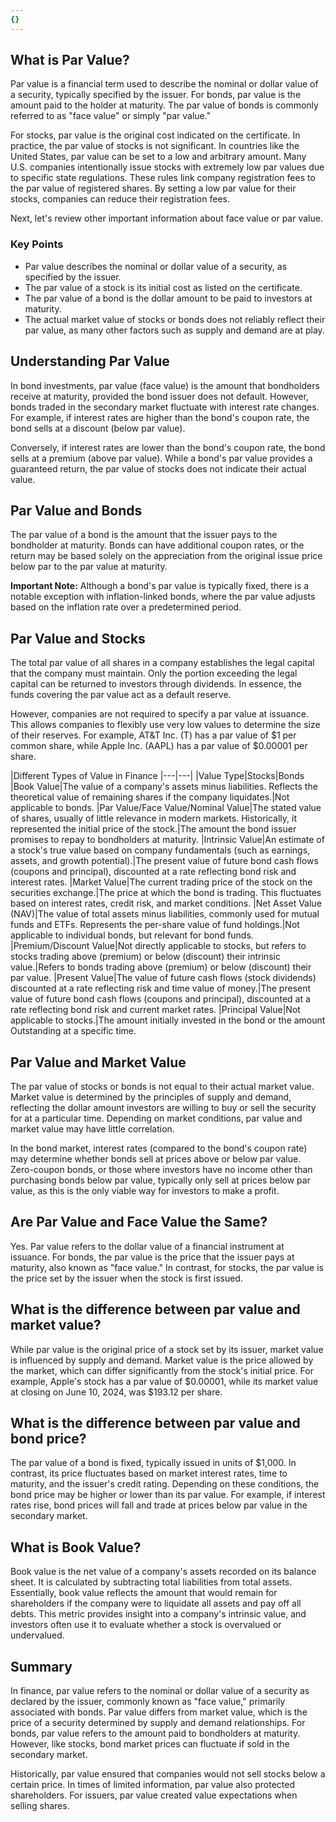 ```yaml
---
{}
---
```


## What is Par Value?

Par value is a financial term used to describe the nominal or dollar value of a security, typically specified by the issuer. For bonds, par value is the amount paid to the holder at maturity. The par value of bonds is commonly referred to as "face value" or simply "par value."

For stocks, par value is the original cost indicated on the certificate. In practice, the par value of stocks is not significant. In countries like the United States, par value can be set to a low and arbitrary amount. Many U.S. companies intentionally issue stocks with extremely low par values due to specific state regulations. These rules link company registration fees to the par value of registered shares. By setting a low par value for their stocks, companies can reduce their registration fees.

Next, let's review other important information about face value or par value.

### Key Points

- Par value describes the nominal or dollar value of a security, as specified by the issuer.
- The par value of a stock is its initial cost as listed on the certificate.
- The par value of a bond is the dollar amount to be paid to investors at maturity.
- The actual market value of stocks or bonds does not reliably reflect their par value, as many other factors such as supply and demand are at play.

## Understanding Par Value

In bond investments, par value (face value) is the amount that bondholders receive at maturity, provided the bond issuer does not default. However, bonds traded in the secondary market fluctuate with interest rate changes. For example, if interest rates are higher than the bond's coupon rate, the bond sells at a discount (below par value).

Conversely, if interest rates are lower than the bond's coupon rate, the bond sells at a premium (above par value). While a bond's par value provides a guaranteed return, the par value of stocks does not indicate their actual value.

## Par Value and Bonds

The par value of a bond is the amount that the issuer pays to the bondholder at maturity. Bonds can have additional coupon rates, or the return may be based solely on the appreciation from the original issue price below par to the par value at maturity.

**Important Note:** Although a bond's par value is typically fixed, there is a notable exception with inflation-linked bonds, where the par value adjusts based on the inflation rate over a predetermined period.

## Par Value and Stocks

The total par value of all shares in a company establishes the legal capital that the company must maintain. Only the portion exceeding the legal capital can be returned to investors through dividends. In essence, the funds covering the par value act as a default reserve.

However, companies are not required to specify a par value at issuance. This allows companies to flexibly use very low values to determine the size of their reserves. For example, AT&T Inc. (T) has a par value of $1 per common share, while Apple Inc. (AAPL) has a par value of $0.00001 per share.

|Different Types of Value in Finance
|---|---|
|Value Type|Stocks|Bonds
|Book Value|The value of a company's assets minus liabilities. Reflects the theoretical value of remaining shares if the company liquidates.|Not applicable to bonds.
|Par Value/Face Value/Nominal Value|The stated value of shares, usually of little relevance in modern markets. Historically, it represented the initial price of the stock.|The amount the bond issuer promises to repay to bondholders at maturity.
|Intrinsic Value|An estimate of a stock's true value based on company fundamentals (such as earnings, assets, and growth potential).|The present value of future bond cash flows (coupons and principal), discounted at a rate reflecting bond risk and interest rates.
|Market Value|The current trading price of the stock on the securities exchange.|The price at which the bond is trading. This fluctuates based on interest rates, credit risk, and market conditions.
|Net Asset Value (NAV)|The value of total assets minus liabilities, commonly used for mutual funds and ETFs. Represents the per-share value of fund holdings.|Not applicable to individual bonds, but relevant for bond funds.
|Premium/Discount Value|Not directly applicable to stocks, but refers to stocks trading above (premium) or below (discount) their intrinsic value.|Refers to bonds trading above (premium) or below (discount) their par value.
|Present Value|The value of future cash flows (stock dividends) discounted at a rate reflecting risk and time value of money.|The present value of future bond cash flows (coupons and principal), discounted at a rate reflecting bond risk and current market rates.
|Principal Value|Not applicable to stocks.|The amount initially invested in the bond or the amount Outstanding at a specific time.

## Par Value and Market Value

The par value of stocks or bonds is not equal to their actual market value. Market value is determined by the principles of supply and demand, reflecting the dollar amount investors are willing to buy or sell the security for at a particular time. Depending on market conditions, par value and market value may have little correlation.

In the bond market, interest rates (compared to the bond's coupon rate) may determine whether bonds sell at prices above or below par value. Zero-coupon bonds, or those where investors have no income other than purchasing bonds below par value, typically only sell at prices below par value, as this is the only viable way for investors to make a profit.

## Are Par Value and Face Value the Same?

Yes. Par value refers to the dollar value of a financial instrument at issuance. For bonds, the par value is the price that the issuer pays at maturity, also known as "face value." In contrast, for stocks, the par value is the price set by the issuer when the stock is first issued.

## What is the difference between par value and market value?

While par value is the original price of a stock set by its issuer, market value is influenced by supply and demand. Market value is the price allowed by the market, which can differ significantly from the stock's initial price. For example, Apple's stock has a par value of $0.00001, while its market value at closing on June 10, 2024, was $193.12 per share.

## What is the difference between par value and bond price?

The par value of a bond is fixed, typically issued in units of $1,000. In contrast, its price fluctuates based on market interest rates, time to maturity, and the issuer's credit rating. Depending on these conditions, the bond price may be higher or lower than its par value. For example, if interest rates rise, bond prices will fall and trade at prices below par value in the secondary market.

## What is Book Value?

Book value is the net value of a company's assets recorded on its balance sheet. It is calculated by subtracting total liabilities from total assets. Essentially, book value reflects the amount that would remain for shareholders if the company were to liquidate all assets and pay off all debts. This metric provides insight into a company's intrinsic value, and investors often use it to evaluate whether a stock is overvalued or undervalued.

## Summary

In finance, par value refers to the nominal or dollar value of a security as declared by the issuer, commonly known as "face value," primarily associated with bonds. Par value differs from market value, which is the price of a security determined by supply and demand relationships. For bonds, par value refers to the amount paid to bondholders at maturity. However, like stocks, bond market prices can fluctuate if sold in the secondary market.

Historically, par value ensured that companies would not sell stocks below a certain price. In times of limited information, par value also protected shareholders. For issuers, par value created value expectations when selling shares.
